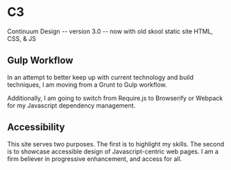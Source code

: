 # C3
Continuum Design -- version 3.0 -- now with old skool static site HTML, CSS, &amp; JS

## Gulp Workflow
In an attempt to better keep up with current technology and build techniques, I am moving from a Grunt to Gulp workflow.

Additionally, I am going to switch from Require.js to Browserify or Webpack for my Javascript dependency management.

## Accessibility
This site serves two purposes. The first is to highlight my skills. The second is to showcase accessible design of
Javascript-centric web pages. I am a firm believer in progressive enhancement, and access for all.
